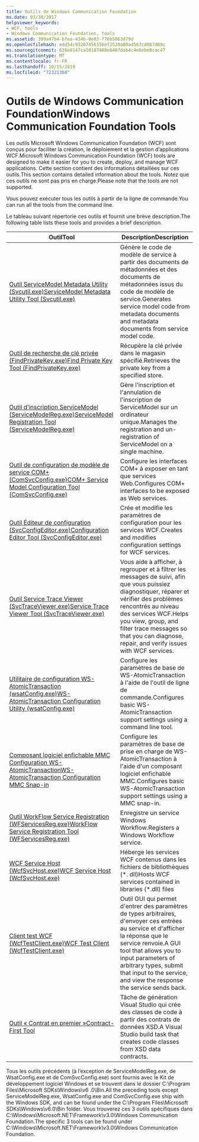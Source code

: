 ```yaml
---
title: Outils de Windows Communication Foundation
ms.date: 03/30/2017
helpviewer_keywords:
- WCF, tools
- Windows Communication Foundation, tools
ms.assetid: 399a47b4-bfea-434b-8e83-f76b5063d79d
ms.openlocfilehash: edd54c93207456156ef2520a00ad567cd087d89c
ms.sourcegitcommit: 628e8147ca10187488e6407dab4c4e6ebe0cac47
ms.translationtype: MT
ms.contentlocale: fr-FR
ms.lasthandoff: 10/15/2019
ms.locfileid: "72321368"
---
```

# <a name="windows-communication-foundation-tools"></a><span data-ttu-id="c4ba8-102">Outils de Windows Communication Foundation</span><span class="sxs-lookup"><span data-stu-id="c4ba8-102">Windows Communication Foundation Tools</span></span>
<span data-ttu-id="c4ba8-103">Les outils Microsoft Windows Communication Foundation (WCF) sont conçus pour faciliter la création, le déploiement et la gestion d’applications WCF.</span><span class="sxs-lookup"><span data-stu-id="c4ba8-103">Microsoft Windows Communication Foundation (WCF) tools are designed to make it easier for you to create, deploy, and manage WCF applications.</span></span> <span data-ttu-id="c4ba8-104">Cette section contient des informations détaillées sur ces outils.</span><span class="sxs-lookup"><span data-stu-id="c4ba8-104">This section contains detailed information about the tools.</span></span> <span data-ttu-id="c4ba8-105">Notez que ces outils ne sont pas pris en charge.</span><span class="sxs-lookup"><span data-stu-id="c4ba8-105">Please note that the tools are not supported.</span></span>  
  
 <span data-ttu-id="c4ba8-106">Vous pouvez exécuter tous les outils à partir de la ligne de commande.</span><span class="sxs-lookup"><span data-stu-id="c4ba8-106">You can run all the tools from the command line.</span></span>  
  
 <span data-ttu-id="c4ba8-107">Le tableau suivant répertorie ces outils et fournit une brève description.</span><span class="sxs-lookup"><span data-stu-id="c4ba8-107">The following table lists these tools and provides a brief description.</span></span>  
  
|<span data-ttu-id="c4ba8-108">Outil</span><span class="sxs-lookup"><span data-stu-id="c4ba8-108">Tool</span></span>|<span data-ttu-id="c4ba8-109">Description</span><span class="sxs-lookup"><span data-stu-id="c4ba8-109">Description</span></span>|  
|----------|-----------------|  
|[<span data-ttu-id="c4ba8-110">Outil ServiceModel Metadata Utility (Svcutil.exe)</span><span class="sxs-lookup"><span data-stu-id="c4ba8-110">ServiceModel Metadata Utility Tool (Svcutil.exe)</span></span>](servicemodel-metadata-utility-tool-svcutil-exe.md)|<span data-ttu-id="c4ba8-111">Génère le code de modèle de service à partir des documents de métadonnées et des documents de métadonnées issus du code de modèle de service.</span><span class="sxs-lookup"><span data-stu-id="c4ba8-111">Generates service model code from metadata documents and metadata documents from service model code.</span></span>|  
|[<span data-ttu-id="c4ba8-112">Outil de recherche de clé privée (FindPrivateKey.exe)</span><span class="sxs-lookup"><span data-stu-id="c4ba8-112">Find Private Key Tool (FindPrivateKey.exe)</span></span>](find-private-key-tool-findprivatekey-exe.md)|<span data-ttu-id="c4ba8-113">Récupère la clé privée dans le magasin spécifié.</span><span class="sxs-lookup"><span data-stu-id="c4ba8-113">Retrieves the private key from a specified store.</span></span>|  
|[<span data-ttu-id="c4ba8-114">Outil d’inscription ServiceModel (ServiceModelReg.exe)</span><span class="sxs-lookup"><span data-stu-id="c4ba8-114">ServiceModel Registration Tool (ServiceModelReg.exe)</span></span>](servicemodelreg-exe.md)|<span data-ttu-id="c4ba8-115">Gère l'inscription et l'annulation de l'inscription de ServiceModel sur un ordinateur unique.</span><span class="sxs-lookup"><span data-stu-id="c4ba8-115">Manages the registration and un-registration of ServiceModel on a single machine.</span></span>|  
|[<span data-ttu-id="c4ba8-116">Outil de configuration de modèle de service COM+ (ComSvcConfig.exe)</span><span class="sxs-lookup"><span data-stu-id="c4ba8-116">COM+ Service Model Configuration Tool (ComSvcConfig.exe)</span></span>](com-service-model-configuration-tool-comsvcconfig-exe.md)|<span data-ttu-id="c4ba8-117">Configure les interfaces COM+ à exposer en tant que services Web.</span><span class="sxs-lookup"><span data-stu-id="c4ba8-117">Configures COM+ interfaces to be exposed as Web services.</span></span>|  
|[<span data-ttu-id="c4ba8-118">Outil Éditeur de configuration (SvcConfigEditor.exe)</span><span class="sxs-lookup"><span data-stu-id="c4ba8-118">Configuration Editor Tool (SvcConfigEditor.exe)</span></span>](configuration-editor-tool-svcconfigeditor-exe.md)|<span data-ttu-id="c4ba8-119">Crée et modifie les paramètres de configuration pour les services WCF.</span><span class="sxs-lookup"><span data-stu-id="c4ba8-119">Creates and modifies configuration settings for WCF services.</span></span>|  
|[<span data-ttu-id="c4ba8-120">Outil Service Trace Viewer (SvcTraceViewer.exe)</span><span class="sxs-lookup"><span data-stu-id="c4ba8-120">Service Trace Viewer Tool (SvcTraceViewer.exe)</span></span>](service-trace-viewer-tool-svctraceviewer-exe.md)|<span data-ttu-id="c4ba8-121">Vous aide à afficher, à regrouper et à filtrer les messages de suivi, afin que vous puissiez diagnostiquer, réparer et vérifier des problèmes rencontrés au niveau des services WCF.</span><span class="sxs-lookup"><span data-stu-id="c4ba8-121">Helps you view, group, and filter trace messages so that you can diagnose, repair, and verify issues with WCF services.</span></span>|  
|[<span data-ttu-id="c4ba8-122">Utilitaire de configuration WS-AtomicTransaction (wsatConfig.exe)</span><span class="sxs-lookup"><span data-stu-id="c4ba8-122">WS-AtomicTransaction Configuration Utility (wsatConfig.exe)</span></span>](ws-atomictransaction-configuration-utility-wsatconfig-exe.md)|<span data-ttu-id="c4ba8-123">Configure les paramètres de base de WS-AtomicTransaction à l'aide de l'outil de ligne de commande.</span><span class="sxs-lookup"><span data-stu-id="c4ba8-123">Configures basic WS-AtomicTransaction support settings using a command line tool.</span></span>|  
|[<span data-ttu-id="c4ba8-124">Composant logiciel enfichable MMC Configuration WS-AtomicTransaction</span><span class="sxs-lookup"><span data-stu-id="c4ba8-124">WS-AtomicTransaction Configuration MMC Snap-in</span></span>](ws-atomictransaction-configuration-mmc-snap-in.md)|<span data-ttu-id="c4ba8-125">Configure les paramètres de base de prise en charge de WS-AtomicTransaction à l'aide d'un composant logiciel enfichable MMC.</span><span class="sxs-lookup"><span data-stu-id="c4ba8-125">Configures basic WS-AtomicTransaction support settings using a MMC snap-in.</span></span>|  
|[<span data-ttu-id="c4ba8-126">Outil WorkFlow Service Registration (WFServicesReg.exe)</span><span class="sxs-lookup"><span data-stu-id="c4ba8-126">WorkFlow Service Registration Tool (WFServicesReg.exe)</span></span>](workflow-service-registration-tool-wfservicesreg-exe.md)|<span data-ttu-id="c4ba8-127">Enregistre un service Windows Workflow.</span><span class="sxs-lookup"><span data-stu-id="c4ba8-127">Registers a Windows Workflow service.</span></span>|  
|[<span data-ttu-id="c4ba8-128">WCF Service Host (WcfSvcHost.exe)</span><span class="sxs-lookup"><span data-stu-id="c4ba8-128">WCF Service Host (WcfSvcHost.exe)</span></span>](wcf-service-host-wcfsvchost-exe.md)|<span data-ttu-id="c4ba8-129">Héberge les services WCF contenus dans les fichiers de bibliothèques (\*. dll)</span><span class="sxs-lookup"><span data-stu-id="c4ba8-129">Hosts WCF services contained in libraries (\*.dll) files</span></span>|  
|[<span data-ttu-id="c4ba8-130">Client test WCF (WcfTestClient.exe)</span><span class="sxs-lookup"><span data-stu-id="c4ba8-130">WCF Test Client (WcfTestClient.exe)</span></span>](wcf-test-client-wcftestclient-exe.md)|<span data-ttu-id="c4ba8-131">Outil GUI qui permet d'entrer des paramètres de types arbitraires, d'envoyer ces entrées au service et d'afficher la réponse que le service renvoie.</span><span class="sxs-lookup"><span data-stu-id="c4ba8-131">A GUI tool that allows you to input parameters of arbitrary types, submit that input to the service, and view the response the service sends back.</span></span>|  
|[<span data-ttu-id="c4ba8-132">Outil « Contrat en premier »</span><span class="sxs-lookup"><span data-stu-id="c4ba8-132">Contract-First Tool</span></span>](contract-first-tool.md)|<span data-ttu-id="c4ba8-133">Tâche de génération Visual Studio qui crée des classes de code à partir des contrats de données XSD.</span><span class="sxs-lookup"><span data-stu-id="c4ba8-133">A Visual Studio build task that creates code classes from XSD data contracts.</span></span>|  
  
 <span data-ttu-id="c4ba8-134">Tous les outils précédents (à l’exception de ServiceModelReg.exe, de WsatConfig.exe et de ComSvcConfig.exe) sont fournis avec le Kit de développement logiciel Windows et se trouvent dans le dossier C:\Program Files\Microsoft SDKs\Windows\v6 .0\Bin.</span><span class="sxs-lookup"><span data-stu-id="c4ba8-134">All the preceding tools except ServiceModelReg.exe, WsatConfig.exe and ComSvcConfig.exe ship with the Windows SDK, and can be found under the C:\Program Files\Microsoft SDKs\Windows\v6.0\Bin folder.</span></span>  <span data-ttu-id="c4ba8-135">Vous trouverez ces 3 outils spécifiques dans C:\Windows\Microsoft.NET\Framework\v3.0\Windows Communication Foundation.</span><span class="sxs-lookup"><span data-stu-id="c4ba8-135">The specific 3 tools can be found under C:\Windows\Microsoft.NET\Framework\v3.0\Windows Communication Foundation.</span></span>
